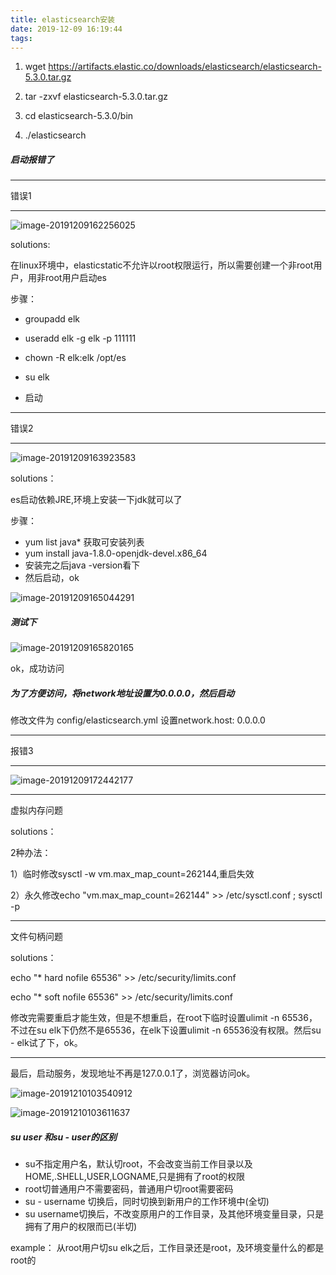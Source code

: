 ```yaml
---
title: elasticsearch安装
date: 2019-12-09 16:19:44
tags:
---
```


1. wget https://artifacts.elastic.co/downloads/elasticsearch/elasticsearch-5.3.0.tar.gz

2. tar -zxvf elasticsearch-5.3.0.tar.gz

3. cd elasticsearch-5.3.0/bin

4. ./elasticsearch

   

<!--more-->

##### 启动报错了

---

错误1

---

![image-20191209162256025](/img/elasticsearch/image-20191209162256025.png)

solutions:

在linux环境中，elasticstatic不允许以root权限运行，所以需要创建一个非root用户，用非root用户启动es

步骤：

+ groupadd elk

+ useradd elk -g elk -p 111111

+ chown -R elk:elk /opt/es

+ su elk

+ 启动

  

---

错误2

---

![image-20191209163923583](/img/elasticsearch/image-20191209163923583.png)

solutions：

es启动依赖JRE,环境上安装一下jdk就可以了

步骤：

- yum list java*  获取可安装列表
- yum install java-1.8.0-openjdk-devel.x86_64 
- 安装完之后java -version看下
- 然后启动，ok

![image-20191209165044291](/img/elasticsearch/image-20191209165044291.png)



##### 测试下

![image-20191209165820165](/img/elasticsearch/image-20191209165820165.png)

ok，成功访问



##### 为了方便访问，将network地址设置为0.0.0.0，然后启动

修改文件为 config/elasticsearch.yml  设置network.host: 0.0.0.0

---

报错3

---

![image-20191209172442177](/img/elasticsearch/image-20191209172442177.png)

---

虚拟内存问题

solutions：

2种办法：

 1）临时修改sysctl -w vm.max_map_count=262144,重启失效

2）永久修改echo "vm.max_map_count=262144" >> /etc/sysctl.conf ; sysctl -p

---

文件句柄问题

solutions：

echo "* hard nofile 65536" >> /etc/security/limits.conf 

echo "* soft nofile 65536" >> /etc/security/limits.conf 

修改完需要重启才能生效，但是不想重启，在root下临时设置ulimit -n 65536，不过在su elk下仍然不是65536，在elk下设置ulimit -n 65536没有权限。然后su - elk试了下，ok。

---

最后，启动服务，发现地址不再是127.0.0.1了，浏览器访问ok。

![image-20191210103540912](/img/elasticsearch/image-20191210103540912.png)

![image-20191210103611637](/img/elasticsearch/image-20191210103611637.png)



##### su user 和su - user的区别

- su不指定用户名，默认切root，不会改变当前工作目录以及HOME,.SHELL,USER,LOGNAME,只是拥有了root的权限
- root切普通用户不需要密码，普通用户切root需要密码
- su - username 切换后，同时切换到新用户的工作环境中(全切)
- su username切换后，不改变原用户的工作目录，及其他环境变量目录，只是拥有了用户的权限而已(半切)

example： 从root用户切su elk之后，工作目录还是root，及环境变量什么的都是root的

